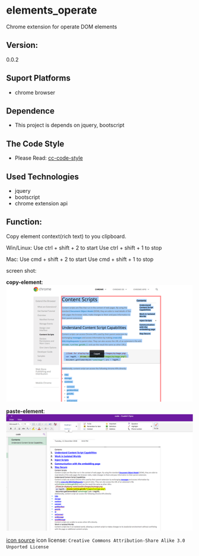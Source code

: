 # elements_operate
Chrome extension for operate DOM elements

## Version:
0.0.2

## Suport Platforms
- chrome browser

## Dependence
- This project is depends on jquery, bootscript

## The Code Style
- Please Read: [cc-code-style](https://github.com/hello-chenchen/cc-code-style)

## Used Technologies
- jquery
- bootscript
- chrome extension api

## Function:
Copy element context(rich text) to you clipboard.

Win/Linux:
Use ctrl + shift + 2 to start
Use ctrl + shift + 1 to stop

Mac:
Use cmd + shift + 2 to start
Use cmd + shift + 1 to stop

screen shot:

**copy-element**:
![copy-element](https://github.com/hello-chenchen/elements_operate/blob/master/screen_shot/copy-element.png)

**paste-element**:
![paste-element](https://github.com/hello-chenchen/elements_operate/blob/master/screen_shot/paste-element.png)

[icon source](https://www.easyicon.net/1202956-color_palette_icon.html)
icon license:
`Creative Commons Attribution-Share Alike 3.0 Unported License`
